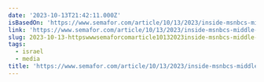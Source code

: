 ```yaml
---
date: '2023-10-13T21:42:11.000Z'
isBasedOn: 'https://www.semafor.com/article/10/13/2023/inside-msnbcs-middle-east-conflict'
link: 'https://www.semafor.com/article/10/13/2023/inside-msnbcs-middle-east-conflict'
slug: 2023-10-13-httpswwwsemaforcomarticle10132023inside-msnbcs-middle-east-conflict
tags:
  - israel
  - media
title: 'https://www.semafor.com/article/10/13/2023/inside-msnbcs-middle-east-conflict'
---
```


